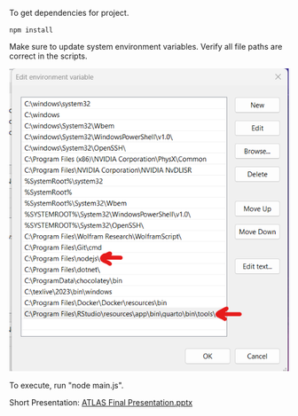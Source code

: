 To get dependencies for project.

```
npm install
```

Make sure to update system environment variables. Verify all file paths are correct in the scripts.

![1714362307067](image/README/1714362307067.png)

To execute, run "node main.js".

Short Presentation: 
[ATLAS Final Presentation.pptx](https://github.com/Adr0it/IBMReport/files/15311483/ATLAS.Final.Presentation.pptx)

